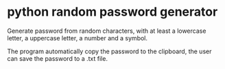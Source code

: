 # python random password generator

Generate password from random characters,
with at least a lowercase letter, a uppercase letter,
a number and a symbol.

The program automatically copy the password to the clipboard, 
the user can save the password to a .txt file.
